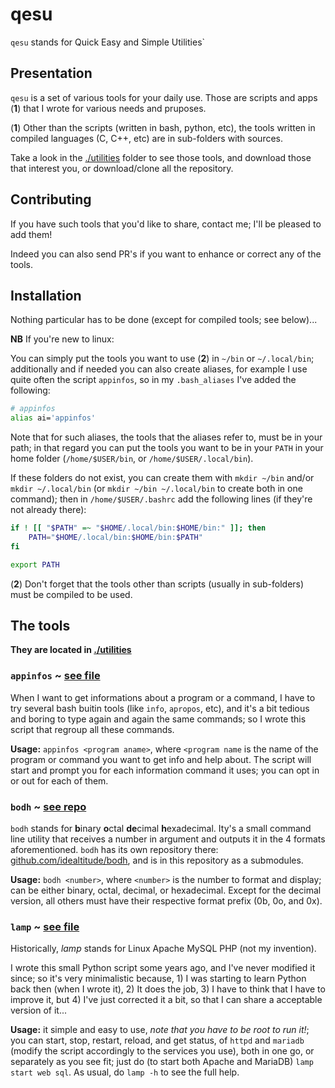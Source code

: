 # qesu

`qesu` stands for Quick Easy and Simple Utilities`

## Presentation

`qesu` is a set of various tools for your daily use. Those are scripts and apps (**1**) that I wrote for various needs and pruposes.

(**1**) Other than the scripts (written in bash, python, etc), the tools written in compiled languages (C, C++, etc) are in sub-folders with sources.

Take a look in the [./utilities](https://github.com/idealtitude/qesu/tree/main/utilities) folder to see those tools, and download those that interest you, or download/clone all the repository.

## Contributing

If you have such tools that you'd like to share, contact me; I'll be pleased to add them!

Indeed you can also send PR's if you want to enhance or correct any of the tools.

## Installation

Nothing particular has to be done (except for compiled tools; see below)...

**NB** If you're new to linux:

You can simply put the tools you want to use (**2**) in `~/bin` or `~/.local/bin`; additionally and if needed you can also create aliases, for example I use quite often the script `appinfos`, so in my `.bash_aliases` I've added the following:

```bash
# appinfos
alias ai='appinfos'
```

Note that for such aliases, the tools that the aliases refer to, must be in your path; in that regard you can put the tools you want to be in your `PATH` in your home folder (`/home/$USER/bin`, or `/home/$USER/.local/bin`).

If these folders do not exist, you can create them with `mkdir ~/bin` and/or `mkdir ~/.local/bin` (or `mkdir ~/bin ~/.local/bin` to create both in one command); then in `/home/$USER/.bashrc` add the following lines (if they're not already there):

```bash
if ! [[ "$PATH" =~ "$HOME/.local/bin:$HOME/bin:" ]]; then
    PATH="$HOME/.local/bin:$HOME/bin:$PATH"
fi

export PATH
```

(**2**) Don't forget that the tools other than scripts (usually in sub-folders) must be compiled to be used.

## The tools

**They are located in [./utilities](https://github.com/idealtitude/qesu/tree/main/utilities)**

### `appinfos` ~ [see file](https://github.com/idealtitude/qesu/blob/main/utilities/appinfos.sh)

When I want to get informations about a program or a command, I have to try several bash buitin tools (like `info`, `apropos`, etc), and it's a bit tedious and boring to type again and again the same commands; so I wrote this script that regroup all these commands.

**Usage:** `appinfos <program aname>`, where `<program name` is the name of the program or command you want to get info and help about.
The script will start and prompt you for each information command it uses; you can opt in or out for each of them.

### `bodh` ~ [see repo](https://github.com/idealtitude/bodh)

`bodh` stands for **b**inary **o**ctal **de**cimal **h**exadecimal. Ity's a small command line utility that receives a number in argument and outputs it in the 4 formats aforementioned.
`bodh` has its own repository there: [github.com/idealtitude/bodh](https://github.com/idealtitude/bodh), and is in this repository as a submodules.

**Usage:** `bodh <number>`, where `<number>` is the number to format and display; can be either binary, octal, decimal, or hexadecimal. Except for the decimal version, all others must have their respective format prefix (0b, 0o, and 0x).

### `lamp` ~ [see file](https://github.com/idealtitude/qesu/blob/main/utilities/lamp.py)

Historically, *lamp* stands for Linux Apache MySQL PHP (not my invention).

I wrote this small Python script some years ago, and I've never modified it since; so it's very minimalistic because, 1) I was starting to learn Python back then (when I wrote it), 2) It does the job, 3) I have to think that I have to improve it, but 4) I've just corrected it a bit, so that I can share a acceptable version of it...

**Usage:** it simple and easy to use, *note that you have to be root to run it!*; you can start, stop, restart, reload, and get status, of `httpd` and `mariadb` (modify the script accordingly to the services you use), both in one go, or separately as you see fit; just do (to start both Apache and MariaDB) `lamp start web sql`. As usual, do `lamp -h` to see the full help.

